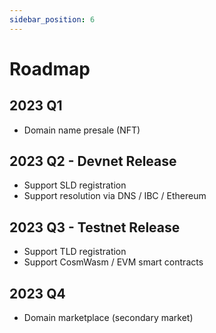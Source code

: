 ```yaml
---
sidebar_position: 6
---
```


# Roadmap

## 2023 Q1

- Domain name presale (NFT)

## 2023 Q2 - Devnet Release

- Support SLD registration
- Support resolution via DNS / IBC / Ethereum

## 2023 Q3 - Testnet Release

- Support TLD registration
- Support CosmWasm / EVM smart contracts

## 2023 Q4

- Domain marketplace (secondary market)
